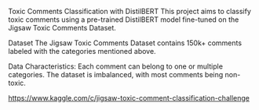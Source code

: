 Toxic Comments Classification with DistilBERT
This project aims to classify toxic comments using a pre-trained DistilBERT model fine-tuned on the Jigsaw Toxic Comments Dataset.

Dataset
The Jigsaw Toxic Comments Dataset contains 150k+ comments labeled with the categories mentioned above.

Data Characteristics:
Each comment can belong to one or multiple categories.
The dataset is imbalanced, with most comments being non-toxic.


https://www.kaggle.com/c/jigsaw-toxic-comment-classification-challenge
